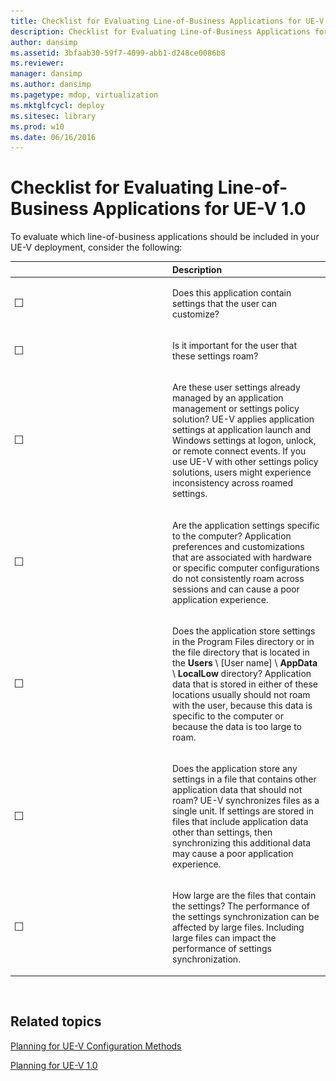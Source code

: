 ```yaml
---
title: Checklist for Evaluating Line-of-Business Applications for UE-V 1.0
description: Checklist for Evaluating Line-of-Business Applications for UE-V 1.0
author: dansimp
ms.assetid: 3bfaab30-59f7-4099-abb1-d248ce0086b8
ms.reviewer: 
manager: dansimp
ms.author: dansimp
ms.pagetype: mdop, virtualization
ms.mktglfcycl: deploy
ms.sitesec: library
ms.prod: w10
ms.date: 06/16/2016
---
```



# Checklist for Evaluating Line-of-Business Applications for UE-V 1.0


To evaluate which line-of-business applications should be included in your UE-V deployment, consider the following:

<table>
<colgroup>
<col width="50%" />
<col width="50%" />
</colgroup>
<thead>
<tr class="header">
<th align="left"></th>
<th align="left">Description</th>
</tr>
</thead>
<tbody>
<tr class="odd">
<td align="left"><img src="images/checklistbox.gif" alt="Checklist box" /></td>
<td align="left"><p>Does this application contain settings that the user can customize?</p></td>
</tr>
<tr class="even">
<td align="left"><img src="images/checklistbox.gif" alt="Checklist box" /></td>
<td align="left"><p>Is it important for the user that these settings roam?</p></td>
</tr>
<tr class="odd">
<td align="left"><img src="images/checklistbox.gif" alt="Checklist box" /></td>
<td align="left"><p>Are these user settings already managed by an application management or settings policy solution? UE-V applies application settings at application launch and Windows settings at logon, unlock, or remote connect events. If you use UE-V with other settings policy solutions, users might experience inconsistency across roamed settings.</p></td>
</tr>
<tr class="even">
<td align="left"><img src="images/checklistbox.gif" alt="Checklist box" /></td>
<td align="left"><p>Are the application settings specific to the computer? Application preferences and customizations that are associated with hardware or specific computer configurations do not consistently roam across sessions and can cause a poor application experience.</p></td>
</tr>
<tr class="odd">
<td align="left"><img src="images/checklistbox.gif" alt="Checklist box" /></td>
<td align="left"><p>Does the application store settings in the Program Files directory or in the file directory that is located in the <strong>Users</strong> \ [User name] \ <strong>AppData</strong> \ <strong>LocalLow</strong> directory? Application data that is stored in either of these locations usually should not roam with the user, because this data is specific to the computer or because the data is too large to roam.</p></td>
</tr>
<tr class="even">
<td align="left"><img src="images/checklistbox.gif" alt="Checklist box" /></td>
<td align="left"><p>Does the application store any settings in a file that contains other application data that should not roam? UE-V synchronizes files as a single unit. If settings are stored in files that include application data other than settings, then synchronizing this additional data may cause a poor application experience.</p></td>
</tr>
<tr class="odd">
<td align="left"><img src="images/checklistbox.gif" alt="Checklist box" /></td>
<td align="left"><p>How large are the files that contain the settings? The performance of the settings synchronization can be affected by large files. Including large files can impact the performance of settings synchronization.</p></td>
</tr>
</tbody>
</table>

 

## Related topics


[Planning for UE-V Configuration Methods](planning-for-ue-v-configuration-methods.md)

[Planning for UE-V 1.0](planning-for-ue-v-10.md)

 

 





